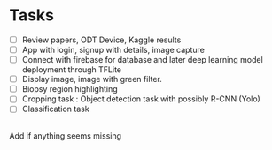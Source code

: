 
# Tasks
- [ ] Review papers, ODT Device, Kaggle results
- [ ] App with login, signup with details, image capture
- [ ] Connect with firebase for database and later deep learning model deployment through TFLite
- [ ] Display image, image with green filter.
- [ ] Biopsy region highlighting
- [ ] Cropping task : Object detection task with possibly R-CNN (Yolo)
- [ ] Classification task
<br>
Add if anything seems missing
